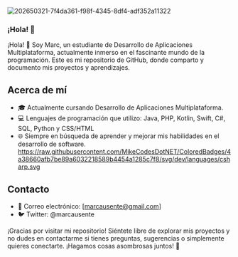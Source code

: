 
![202650321-7f4da361-f98f-4345-8df4-adf352a11322](https://github.com/user-attachments/assets/27a879d4-b9cd-432e-97d9-6eb1e640ff40)

### ¡Hola! 👋

¡Hola! 👋 Soy Marc, un estudiante de Desarrollo de Aplicaciones Multiplataforma, actualmente inmerso en el fascinante mundo de la programación. Este es mi repositorio de GitHub, donde comparto y documento mis proyectos y aprendizajes.

## Acerca de mí

- 🎓 Actualmente cursando Desarrollo de Aplicaciones Multiplataforma.
- 💻 Lenguajes de programación que utilizo: Java, PHP, Kotlin, Swift, C#, SQL, Python y CSS/HTML
- 🌐 Siempre en búsqueda de aprender y mejorar mis habilidades en el desarrollo de software.
https://raw.githubusercontent.com/MikeCodesDotNET/ColoredBadges/4a38660afb7be89a6032218589b4454a1285c7f8/svg/dev/languages/csharp.svg
## Contacto
- 📧 Correo electrónico: [marcausente@gmail.com]
- 🐦 Twitter: @marcausente

¡Gracias por visitar mi repositorio! Siéntete libre de explorar mis proyectos y no dudes en contactarme si tienes preguntas, sugerencias o simplemente quieres conectarte. ¡Hagamos cosas asombrosas juntos! 🚀
                 
